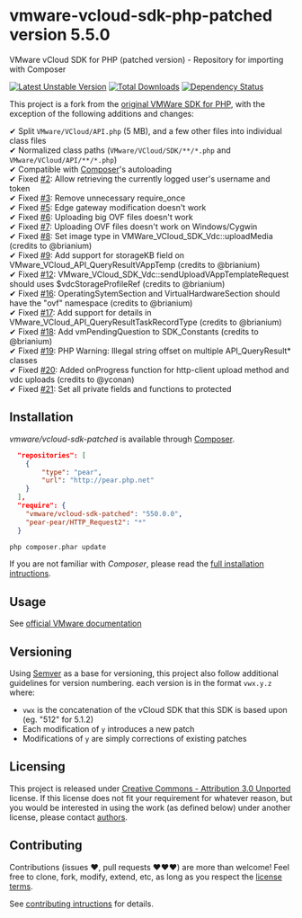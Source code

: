 vmware-vcloud-sdk-php-patched version 5.5.0
===========================================

VMware vCloud SDK for PHP (patched version) - Repository for importing with Composer

[![Latest Unstable Version](https://poser.pugx.org/vmware/vcloud-sdk-patched/v/stable.png)](https://packagist.org/packages/vmware/vcloud-sdk-patched)
[![Total Downloads](https://poser.pugx.org/vmware/vcloud-sdk-patched/downloads.png)](https://packagist.org/packages/vmware/vcloud-sdk-patched)
[![Dependency Status](https://www.versioneye.com/user/projects/52937db1632bac86a500022d/badge.png)](https://www.versioneye.com/user/projects/52937db1632bac86a500022d)

This project is a fork from the [original VMWare SDK for PHP](https://github.com/amercier/vmware-vcloud-sdk-php),
with the exception of the following additions and changes:

✔ Split `VMware/VCloud/API.php` (5 MB), and a few other files into individual class files  
✔ Normalized class paths (`VMware/VCloud/SDK/**/*.php` and `VMware/VCloud/API/**/*.php`)  
✔ Compatible with [Composer](http://getcomposer.org/)'s autoloading  
✔ Fixed [#2](https://github.com/amercier/vmware-vcloud-sdk-php-patched/issues/2): Allow retrieving the currently logged user's username and token  
✔ Fixed [#3](https://github.com/amercier/vmware-vcloud-sdk-php-patched/issues/3): Remove unnecessary require_once  
✔ Fixed [#5](https://github.com/amercier/vmware-vcloud-sdk-php-patched/issues/5): Edge gateway modification doesn't work  
✔ Fixed [#6](https://github.com/amercier/vmware-vcloud-sdk-php-patched/issues/6): Uploading big OVF files doesn't work  
✔ Fixed [#7](https://github.com/amercier/vmware-vcloud-sdk-php-patched/issues/7): Uploading OVF files doesn't work on Windows/Cygwin  
✔ Fixed [#8](https://github.com/amercier/vmware-vcloud-sdk-php-patched/issues/8): Set image type in VMWare_VCloud_SDK_Vdc::uploadMedia (credits to @brianium)  
✔ Fixed [#9](https://github.com/amercier/vmware-vcloud-sdk-php-patched/pull/9): Add support for storageKB field on VMware_VCloud_API_QueryResultVAppTemp (credits to @brianium)  
✔ Fixed [#12](https://github.com/amercier/vmware-vcloud-sdk-php-patched/pull/12): VMware_VCloud_SDK_Vdc::sendUploadVAppTemplateRequest should uses $vdcStorageProfileRef (credits to @brianium)  
✔ Fixed [#16](https://github.com/amercier/vmware-vcloud-sdk-php-patched/pull/16): OperatingSytemSection and VirtualHardwareSection should have the "ovf" namespace (credits to @brianium)  
✔ Fixed [#17](https://github.com/amercier/vmware-vcloud-sdk-php-patched/pull/17): Add support for details in VMware_VCloud_API_QueryResultTaskRecordType (credits to @brianium)  
✔ Fixed [#18](https://github.com/amercier/vmware-vcloud-sdk-php-patched/pull/18): Add vmPendingQuestion to SDK_Constants (credits to @brianium)  
✔ Fixed [#19](https://github.com/amercier/vmware-vcloud-sdk-php-patched/pull/19): PHP Warning: Illegal string offset on multiple API_QueryResult* classes  
✔ Fixed [#20](https://github.com/amercier/vmware-vcloud-sdk-php-patched/pull/20): Added onProgress function for http-client upload method and vdc uploads (credits to @yconan)  
✔ Fixed [#21](https://github.com/amercier/vmware-vcloud-sdk-php-patched/issues/21): Set all private fields and functions to protected  


Installation
------------

_vmware/vcloud-sdk-patched_ is available through [Composer](http://getcomposer.org/).
```json
  "repositories": [
    {
        "type": "pear",
        "url": "http://pear.php.net"
    }
  ],
  "require": {
    "vmware/vcloud-sdk-patched": "550.0.0",
    "pear-pear/HTTP_Request2": "*"
  }
```
```bash
php composer.phar update
```

If you are not familiar with _Composer_, please read the
[full installation intructions](docs/install.md).


Usage
-----

See [official VMware documentation](http://www.vmware.com/support/pubs/vcd_pubs.html)


Versioning
----------

Using [Semver](http://semver.org/) as a base for versioning, this project also
follow additional guidelines for version numbering. each version is in the
format `vwx.y.z` where:

  - `vwx` is the concatenation of the vCloud SDK that this SDK is based upon (eg. "512" for 5.1.2)
  - Each modification of `y` introduces a new patch
  - Modifications of `y` are simply corrections of existing patches


Licensing
---------

This project is released under
[Creative Commons - Attribution 3.0 Unported](LICENSE-CC-BY.md) license. If this
license does not fit your requirement for whatever reason, but you would be
interested in using the work (as defined below) under another license, please
contact [authors](docs/authors.md).


Contributing
------------

Contributions (issues ♥, pull requests ♥♥♥) are more than welcome! Feel free to
clone, fork, modify, extend, etc, as long as you respect the
[license terms](LICENSE-CC-BY.md).

See [contributing intructions](docs/contributing.md) for details.
